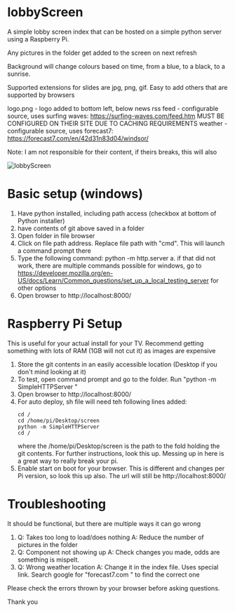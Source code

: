 # lobbyScreen
A simple lobby screen index that can be hosted on a simple python server using a Raspberry Pi. 

Any pictures in the folder get added to the screen on next refresh

Background will change colours based on time, from a blue, to a black, to a sunrise. 

Supported extensions for slides are jpg, png, gif. Easy to add others that are supported by browsers


logo.png - logo added to bottom left, below news
rss feed - configurable source, uses surfing waves: https://surfing-waves.com/feed.htm MUST BE CONFIGURED ON THEIR SITE DUE TO CACHING REQUIREMENTS
weather  - configurable source, uses forecast7: https://forecast7.com/en/42d31n83d04/windsor/

Note: I am not responsible for their content, if theirs breaks, this will also

![lobbyScreen](https://i.imgur.com/mMNvqJ9.png)

# Basic setup (windows)
1. Have python installed, including path access (checkbox at bottom of Python installer)
2. have contents of git above saved in a folder
3. Open folder in file browser
4. Click on file path address. Replace file path with "cmd". This will launch a command prompt there
5. Type the following command: python -m http.server
    a. if that did not work, there are multiple commands possible for windows, go to https://developer.mozilla.org/en-US/docs/Learn/Common_questions/set_up_a_local_testing_server for other options
6. Open browser to http://localhost:8000/

# Raspberry Pi Setup
This is useful for your actual install for your TV. Recommend getting something with lots of RAM (1GB will not cut it) as images are expensive

1. Store the git contents in an easily accessible location (Desktop if you don't mind looking at it)
2. To test, open command prompt and go to the folder. Run "python -m SimpleHTTPServer "
3. Open browser to http://localhost:8000/
4. For auto deploy, sh file will need teh following lines added:
    ``` 
    cd /
    cd /home/pi/Desktop/screen
    python -m SimpleHTTPServer 
    cd /
    ```
    where the /home/pi/Desktop/screen is the path to the fold holding the git contents. For further instructions, look this up. Messing up in here is a great way to really break your pi. 
5. Enable start on boot for your browser. This is different and changes per Pi version, so look this up also. The url will still be http://localhost:8000/

# Troubleshooting
It should be functional, but there are multiple ways it can go wrong
1. Q: Takes too long to load/does nothing
   A: Reduce the number of pictures in the folder
2. Q: Component not showing up
   A: Check changes you made, odds are something is mispelt.
3. Q: Wrong weather location
   A: Change it in the index file. Uses special link. Search google for "forecast7.com <town name>" to find the correct one

Please check the errors thrown by your browser before asking questions.
    
Thank you
